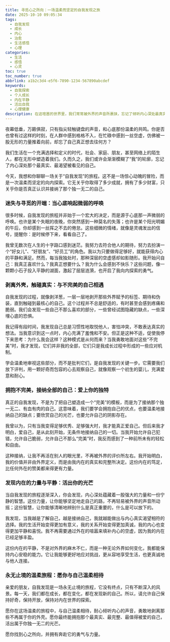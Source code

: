 ```yaml
---
title: 寻觅心之所向：一场温柔而坚定的自我发现之旅
date: 2025-10-10 09:05:34
tags:
  - 自我发现
  - 成长
  - 内心
  - 治愈
  - 生活感悟
  - 心理
categories:
  - 生活
  - 感悟
  - 心灵
toc: true
toc_number: true
abbrlink: a1b2c3d4-e5f6-7890-1234-567890abcdef
keywords:
  - 自我探索
  - 个人成长
  - 内在平静
  - 活出自我
  - 心理健康
description: 在这喧嚣的世界里，我们常常被外界的声音所裹挟，忘记了倾听内心深处最真实的渴望。这篇文章，是一场关于自我发现的温柔邀约，它将带你一同探索那些被遗忘的角落，感受从迷茫到清晰，从不安到平静的蜕变。让我们一起，剥离层层伪装，触碰那个最本真、最值得被爱的自己，找到属于你的内在力量与光芒。
---
```


夜幕低垂，万籁俱寂，只有指尖轻触键盘的声音，和心底那份温柔的共鸣。你是否也曾有过这样的时刻，在人群中感到格格不入，在忙碌中感到一丝空虚，仿佛被一股无形的力量推着向前，却忘了自己真正想去往何方？

我们生活在一个充满选择和定义的时代，社会、家庭、朋友，甚至网络上的陌生人，都在无形中塑造着我们。久而久之，我们或许会渐渐模糊了“我”的轮廓，忘记了内心深处那个最真实、最渴望被看见的自己。

今天，我想和你聊聊一场关于“自我发现”的旅程。这不是一场惊心动魄的冒险，而是一次温柔而坚定的向内探索。它无关乎你取得了多少成就，拥有了多少财富，只关乎你是否真正认识并接纳了那个独一无二的自己。

### 迷失与寻觅的开端：当心底响起微弱的呼唤

很多时候，自我发现的旅程并非始于一个宏大的决定，而是源于心底那一声微弱的呼唤。也许是某个失眠的夜晚，你突然感到一种莫名的失落；也许是某个阳光明媚的午后，你却感到一丝挥之不去的倦怠。这些细微的情绪，就像是灵魂发出的信号，提醒你：是时候停下来，看看自己了。

我曾无数次在人生的十字路口感到迷茫。我努力去符合他人的期待，努力去扮演一个“好女儿”、“好朋友”、“好员工”的角色。我以为只要做得足够好，就能获得内心的平静和满足。然而，每当我独处时，那种深层的空虚感却如影随形。我开始问自己：我真正喜欢什么？我真正想要什么？我为什么会感到不快乐？这些问题，像一颗颗小石子投入平静的湖面，激起了层层涟漪，也开启了我向内探索的勇气。

### 剥离外壳，触碰真实：与不完美的自己相遇

自我发现的过程，就像剥洋葱，一层一层地剥开那些外界赋予的标签、期待和伪装，直到触碰到最核心的自己。这个过程并不总是舒适的，有时甚至会感到疼痛和脆弱。我们会发现一些自己不那么喜欢的部分，一些曾经试图隐藏的缺点，一些深埋心底的恐惧。

我记得有段时间，我发现自己总是习惯性地取悦他人，害怕冲突，不敢表达真实的想法。当我意识到这一点时，内心充满了羞愧和不安。但正是这种不适，促使我停下来思考：为什么我会这样？这种模式是从何而来？当我勇敢地面对这些“不完美”时，我才发现，它们并非我的全部，它们只是我成长过程中形成的一些应对机制。

学会温柔地审视这些部分，而不是批判它们，是自我发现的关键一步。它需要我们放下评判，用一颗好奇而包容的心去观察自己，就像观察一个初生的婴儿，充满爱意和耐心。

### 拥抱不完美，接纳全部的自己：爱上你的独特

真正的自我发现，不是为了把自己塑造成一个“完美”的模板，而是为了接纳那个独一无二、有血有肉的自己。这意味着，我们要学会拥抱自己的优点，也要温柔地接纳自己的缺点；要欣赏自己的光芒，也要允许自己的阴影存在。

我曾以为，只有当我变得足够优秀、足够强大时，我才能真正爱自己。但后来我才明白，爱自己，是从此刻开始，无条件地接纳自己的一切。当我开始允许自己犯错，允许自己脆弱，允许自己不那么“完美”时，我反而感到了一种前所未有的轻松和自由。

这种接纳，让我不再活在别人的眼光里，不再被外界的评价所左右。我开始明白，我的价值并非由外界定义，而是由我内在的真实和完整所决定。这份内在的笃定，比任何外在的赞美都来得更有力量。

### 发现内在的力量与平静：活出你的光芒

当自我发现的旅程逐渐深入，你会发现，内心深处蕴藏着一股强大的力量和一份宁静的智慧。这份力量，让你能够坚定地走自己的路，不再轻易被外界的声音所动摇；这份智慧，让你能够清晰地辨别什么是真正重要的，什么是可以放下的。

我发现，当我越是了解自己，越是接纳自己，我就越能做出与内心真实渴望相符的选择。我的生活开始变得更加有意义，我的关系开始变得更加真诚，我的内心也变得更加平静和喜悦。我不再需要通过外在的喧嚣来填补内心的空虚，因为我的内在已经足够丰盈。

这份内在的平静，不是对外界的麻木不仁，而是一种无论外界如何变化，我都能保持内心安稳的能力。它让我能够更好地应对挑战，更从容地享受生活，也更真诚地与他人连接。

### 永无止境的温柔旅程：愿你与自己温柔相待

亲爱的朋友，自我发现是一场永无止境的旅程，它没有终点，只有不断深入的风景。每一天，我们都在成长，都在变化，都在发现新的自己。所以，请允许自己保持好奇，保持开放，保持对内在世界的探索。

愿你在这场温柔的旅程中，与自己温柔相待，耐心倾听内心的声音，勇敢地剥离那些不再属于你的外壳。愿你最终能拥抱那个最真实、最完整、最值得被爱的自己，活出属于你独一无二的光芒。

愿你找到心之所向，并拥有奔赴它的勇气与力量。